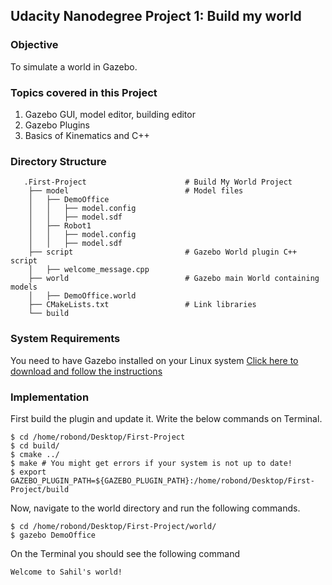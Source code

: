 ## Udacity Nanodegree Project 1: Build my world

### Objective
To simulate a world in Gazebo.

### Topics covered in this Project
1. Gazebo GUI, model editor, building editor
2. Gazebo Plugins
3. Basics of Kinematics and C++

### Directory Structure

```
   .First-Project                      # Build My World Project 
    ├── model                          # Model files 
    │   ├── DemoOffice
    │   │   ├── model.config
    │   │   ├── model.sdf
    │   ├── Robot1
    │   │   ├── model.config
    │   │   ├── model.sdf
    ├── script                         # Gazebo World plugin C++ script      
    │   ├── welcome_message.cpp
    ├── world                          # Gazebo main World containing models 
    │   ├── DemoOffice.world
    ├── CMakeLists.txt                 # Link libraries 
    └── build

```

### System Requirements
You need to have Gazebo installed on your Linux system 
[Click here to download and follow the instructions](http://gazebosim.org/)

### Implementation
First build the plugin and update it.
Write the below commands on Terminal.

```
$ cd /home/robond/Desktop/First-Project
$ cd build/
$ cmake ../
$ make # You might get errors if your system is not up to date!
$ export GAZEBO_PLUGIN_PATH=${GAZEBO_PLUGIN_PATH}:/home/robond/Desktop/First-Project/build
```

Now, navigate to the world directory and run the following commands.

```
$ cd /home/robond/Desktop/First-Project/world/
$ gazebo DemoOffice

```
On the Terminal you should see the following command

```
Welcome to Sahil's world!
```

